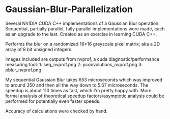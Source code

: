 # Gaussian-Blur-Parallelization
Several NVIDIA CUDA C++ implementations of a Gaussian Blur operation. Sequential, partially parallel, fully parallel implementations were made, each as an upgrade to the last. Created as an exercise in learning CUDA C++.

Performs the blur on a randomized 16*16 greyscale pixel matrix; aka a 2D array of 8 bit unsigned integers.

Images included are outputs from nvprof, a cuda diagnostic/performance measuring tool:
1: seq_nvprof.png
2: pconvolutions_nvprof.png
3: pblur_nvprof.png

My sequential Gaussian Blur takes 653 microseconds which was improved to around 350 and then all the way down to 5.67 microseconds. The speedup is about 110 times as fast, which I'm pretty happy with. More formal analysis of theoretical speedup factors/asymptotic analysis could be performed for potentially even faster speeds.

Accuracy of calculations were checked by hand.

